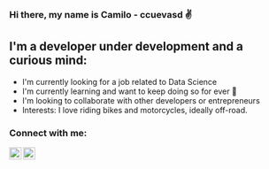 ### Hi there, my name is Camilo - ccuevasd ✌️

## I'm a developer under development and a curious mind:

- I'm currently looking for a job related to Data Science
- I'm currently learning and want to keep doing so for ever 🤖
- I'm looking to collaborate with other developers or entrepreneurs
- Interests: I love riding bikes and motorcycles, ideally off-road.

### Connect with me:

[<img align="left" alt="codeSTACKr | LinkedIn" width="22px" src="https://cdn.jsdelivr.net/npm/simple-icons@v3/icons/linkedin.svg" />][linkedin]
[<img align="left" alt="codeSTACKr | Twitter" width="22px" src="https://cdn.jsdelivr.net/npm/simple-icons@v3/icons/twitter.svg" />][twitter]

[twitter]: https://twitter.com/milocuevas
[linkedin]: https://linkedin.com/in/camilocuevasdrago
